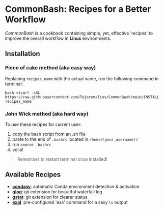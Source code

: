 # CommonBash: Recipes for a Better Workflow
_CommonBash_ is a cookbook containing simple, yet, effective 'recipes' to improve the overall workflow in **Linux** environments.

## Installation
### Piece of cake method (aka easy way)
Replacing `recipes_name` with the actual name, run the following command in terminal:

    bash <(curl -sSL https://raw.githubusercontent.com/Tejaromalius/CommonBash/main/INSTALL.sh) recipes_name

### John Wick method (aka hard way)
To use these recipes for current user:
    
1. copy the bash script from an .sh file
2. paste to the end of `.bashrc` located in `/home/[your_username]/`
3. run `source .bashrc`
4. voila!

> Remember to restart terminal once installed!

## Available Recipes
- [**condanv**](recipes/condanv/condanv.sh): automatic Conda environment detection & activation
- [**glog**](recipes/glog/glog.sh): git extension for beautiful waterfall log
- [**gstat**](recipes/gstat/gstat.sh): git extension for clearer status
- [**exal**](recipes/exal/exal.sh): pre-configured 'exa' command for a sexy `ls` output